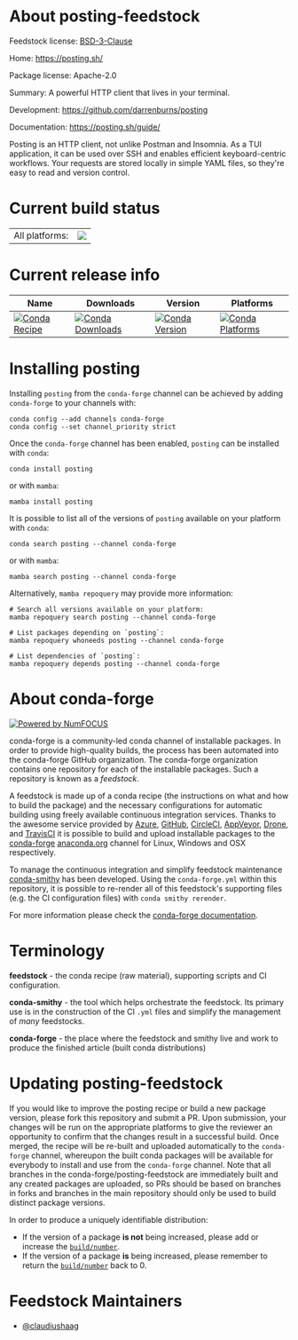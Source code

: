 About posting-feedstock
=======================

Feedstock license: [BSD-3-Clause](https://github.com/conda-forge/posting-feedstock/blob/main/LICENSE.txt)

Home: https://posting.sh/

Package license: Apache-2.0

Summary: A powerful HTTP client that lives in your terminal.

Development: https://github.com/darrenburns/posting

Documentation: https://posting.sh/guide/

Posting is an HTTP client, not unlike Postman and Insomnia.
As a TUI application, it can be used over SSH and enables efficient keyboard-centric workflows.
Your requests are stored locally in simple YAML files, so they're easy to read and version control.

Current build status
====================


<table><tr><td>All platforms:</td>
    <td>
      <a href="https://dev.azure.com/conda-forge/feedstock-builds/_build/latest?definitionId=24537&branchName=main">
        <img src="https://dev.azure.com/conda-forge/feedstock-builds/_apis/build/status/posting-feedstock?branchName=main">
      </a>
    </td>
  </tr>
</table>

Current release info
====================

| Name | Downloads | Version | Platforms |
| --- | --- | --- | --- |
| [![Conda Recipe](https://img.shields.io/badge/recipe-posting-green.svg)](https://anaconda.org/conda-forge/posting) | [![Conda Downloads](https://img.shields.io/conda/dn/conda-forge/posting.svg)](https://anaconda.org/conda-forge/posting) | [![Conda Version](https://img.shields.io/conda/vn/conda-forge/posting.svg)](https://anaconda.org/conda-forge/posting) | [![Conda Platforms](https://img.shields.io/conda/pn/conda-forge/posting.svg)](https://anaconda.org/conda-forge/posting) |

Installing posting
==================

Installing `posting` from the `conda-forge` channel can be achieved by adding `conda-forge` to your channels with:

```
conda config --add channels conda-forge
conda config --set channel_priority strict
```

Once the `conda-forge` channel has been enabled, `posting` can be installed with `conda`:

```
conda install posting
```

or with `mamba`:

```
mamba install posting
```

It is possible to list all of the versions of `posting` available on your platform with `conda`:

```
conda search posting --channel conda-forge
```

or with `mamba`:

```
mamba search posting --channel conda-forge
```

Alternatively, `mamba repoquery` may provide more information:

```
# Search all versions available on your platform:
mamba repoquery search posting --channel conda-forge

# List packages depending on `posting`:
mamba repoquery whoneeds posting --channel conda-forge

# List dependencies of `posting`:
mamba repoquery depends posting --channel conda-forge
```


About conda-forge
=================

[![Powered by
NumFOCUS](https://img.shields.io/badge/powered%20by-NumFOCUS-orange.svg?style=flat&colorA=E1523D&colorB=007D8A)](https://numfocus.org)

conda-forge is a community-led conda channel of installable packages.
In order to provide high-quality builds, the process has been automated into the
conda-forge GitHub organization. The conda-forge organization contains one repository
for each of the installable packages. Such a repository is known as a *feedstock*.

A feedstock is made up of a conda recipe (the instructions on what and how to build
the package) and the necessary configurations for automatic building using freely
available continuous integration services. Thanks to the awesome service provided by
[Azure](https://azure.microsoft.com/en-us/services/devops/), [GitHub](https://github.com/),
[CircleCI](https://circleci.com/), [AppVeyor](https://www.appveyor.com/),
[Drone](https://cloud.drone.io/welcome), and [TravisCI](https://travis-ci.com/)
it is possible to build and upload installable packages to the
[conda-forge](https://anaconda.org/conda-forge) [anaconda.org](https://anaconda.org/)
channel for Linux, Windows and OSX respectively.

To manage the continuous integration and simplify feedstock maintenance
[conda-smithy](https://github.com/conda-forge/conda-smithy) has been developed.
Using the ``conda-forge.yml`` within this repository, it is possible to re-render all of
this feedstock's supporting files (e.g. the CI configuration files) with ``conda smithy rerender``.

For more information please check the [conda-forge documentation](https://conda-forge.org/docs/).

Terminology
===========

**feedstock** - the conda recipe (raw material), supporting scripts and CI configuration.

**conda-smithy** - the tool which helps orchestrate the feedstock.
                   Its primary use is in the construction of the CI ``.yml`` files
                   and simplify the management of *many* feedstocks.

**conda-forge** - the place where the feedstock and smithy live and work to
                  produce the finished article (built conda distributions)


Updating posting-feedstock
==========================

If you would like to improve the posting recipe or build a new
package version, please fork this repository and submit a PR. Upon submission,
your changes will be run on the appropriate platforms to give the reviewer an
opportunity to confirm that the changes result in a successful build. Once
merged, the recipe will be re-built and uploaded automatically to the
`conda-forge` channel, whereupon the built conda packages will be available for
everybody to install and use from the `conda-forge` channel.
Note that all branches in the conda-forge/posting-feedstock are
immediately built and any created packages are uploaded, so PRs should be based
on branches in forks and branches in the main repository should only be used to
build distinct package versions.

In order to produce a uniquely identifiable distribution:
 * If the version of a package **is not** being increased, please add or increase
   the [``build/number``](https://docs.conda.io/projects/conda-build/en/latest/resources/define-metadata.html#build-number-and-string).
 * If the version of a package **is** being increased, please remember to return
   the [``build/number``](https://docs.conda.io/projects/conda-build/en/latest/resources/define-metadata.html#build-number-and-string)
   back to 0.

Feedstock Maintainers
=====================

* [@claudiushaag](https://github.com/claudiushaag/)

